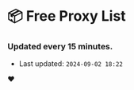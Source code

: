 # :package: Free Proxy List
### Updated every 15 minutes.

- Last updated: `2024-09-02 18:22`

:heart:
